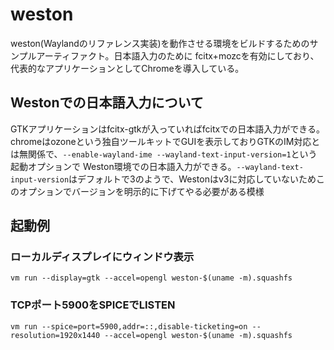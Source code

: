 # weston

weston(Waylandのリファレンス実装)を動作させる環境をビルドするためのサンプルアーティファクト。日本語入力のために fcitx+mozcを有効にしており、代表的なアプリケーションとしてChromeを導入している。

## Westonでの日本語入力について

GTKアプリケーションはfcitx-gtkが入っていればfcitxでの日本語入力ができる。chromeはozoneという独自ツールキットでGUIを表示しておりGTKのIM対応とは無関係で、```--enable-wayland-ime --wayland-text-input-version=1```という起動オプションで Weston環境での日本語入力ができる。```--wayland-text-input-version```はデフォルトで3のようで、Westonはv3に対応していないためこのオプションでバージョンを明示的に下げてやる必要がある模様

## 起動例

### ローカルディスプレイにウィンドウ表示

```
vm run --display=gtk --accel=opengl weston-$(uname -m).squashfs
```

### TCPポート5900をSPICEでLISTEN

```
vm run --spice=port=5900,addr=::,disable-ticketing=on --resolution=1920x1440 --accel=opengl weston-$(uname -m).squashfs
```